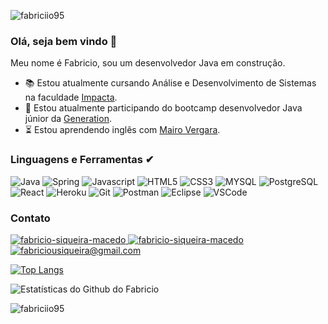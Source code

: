 
<p align = "left"> <img src = "https://komarev.com/ghpvc/?username=fabriciio95&label=Profile%20views&color=0e75b6&style=flat" alt = "fabriciio95" /> </p>

### Olá, seja bem vindo 👋
Meu nome é Fabricio, sou um desenvolvedor Java em construção.

- 📚 Estou atualmente cursando Análise e Desenvolvimento de Sistemas na faculdade <a href="https://www.impacta.edu.br/" target="_blank">Impacta<a/>.
- 🔭 Estou atualmente participando do bootcamp desenvolvedor Java júnior da <a href="https://brazil.generation.org" target="_blank">Generation</a>.
- ⏳ Estou aprendendo inglês com <a href="https://www.instagram.com/mairovergara" target="_blank">Mairo Vergara<a/>.


### Linguagens e Ferramentas ✔
<p> 
  <img src="http://img.shields.io/badge/Java-ED8B00?style=for-the-badge&logo=java&logoColor=white" alt="Java" /> 
  <img src="https://img.shields.io/badge/Spring-6DB33F?style=for-the-badge&logo=spring&logoColor=white" alt="Spring" />
  <img src="https://img.shields.io/badge/JavaScript-323330?style=for-the-badge&logo=javascript&logoColor=F7DF1E" alt="Javascript" /> 
  <img src="https://img.shields.io/badge/HTML5-E34F26?style=for-the-badge&logo=html5&logoColor=white" alt="HTML5" />
  <img src="https://img.shields.io/badge/CSS3-1572B6?style=for-the-badge&logo=css3&logoColor=white" alt="CSS3" />
  <img src="https://img.shields.io/badge/MySQL-00000F?style=for-the-badge&logo=mysql&logoColor=white" alt="MYSQL" />
  <img src="https://img.shields.io/badge/PostgreSQL-316192?style=for-the-badge&logo=postgresql&logoColor=white" alt="PostgreSQL" />
  <img src="https://img.shields.io/badge/React-20232A?style=for-the-badge&logo=react&logoColor=61DAFB" alt="React" />
  <img src="https://img.shields.io/badge/Heroku-430098?style=for-the-badge&logo=heroku&logoColor=white" alt="Heroku" />
  <img src="https://img.shields.io/badge/Git-F05032?style=for-the-badge&logo=git&logoColor=white" alt="Git" />
  <img src="https://img.shields.io/badge/Postman-FF6C37?style=for-the-badge&logo=Postman&logoColor=white" alt="Postman" />
  <img src="https://img.shields.io/badge/Eclipse-2C2255?style=for-the-badge&logo=eclipse&logoColor=white" alt="Eclipse" />
  <img src="https://img.shields.io/badge/Visual_Studio_Code-0078D4?style=for-the-badge&logo=visual%20studio%20code&logoColor=white" alt="VSCode" />
</p>

### Contato
<p align = "left">
  <a href="https://api.whatsapp.com/send?phone=5511984328331" target="_blank">
    <img src = "https://img.shields.io/badge/WhatsApp-25D366?style=for-the-badge&logo=whatsapp&logoColor=white" alt = "fabricio-siqueira-macedo" />
  </a>
  <a href="https://linkedin.com/in/fabricio-siqueira-macedo" target="_blank">
    <img src = "https://img.shields.io/badge/LinkedIn-0077B5?style=for-the-badge&logo=linkedin&logoColor=white" alt = "fabricio-siqueira-macedo" />
  </a> 
  <a href="mailto:fabriciousiqueira@gmail.com" target="_blank">
    <img src="https://img.shields.io/badge/Gmail-D14836?style=for-the-badge&logo=gmail&logoColor=white" alt = "fabriciousiqueira@gmail.com" />
  <a/>
</p>
	
[![Top Langs](https://github-readme-stats.vercel.app/api/top-langs/?username=fabriciio95&hide=php&langs_count=4&layout=compact)](https://github.com/anuraghazra/github-readme-stats)

	
![Estatísticas do Github do Fabricio](https://github-readme-stats.vercel.app/api?username=fabriciio95&show_icons=true&theme=radical&hide=prs,issues,contribs)
	
<p> <img align = "center" src = "https://github-readme-streak-stats.herokuapp.com/?user=fabriciio95&" alt = "fabriciio95" /> </p>
